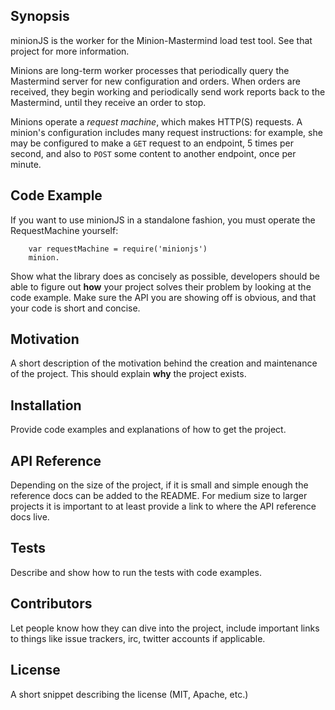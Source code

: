 ## Synopsis

minionJS is the worker for the Minion-Mastermind load test tool. See that project for more information.

Minions are long-term worker processes that periodically query the Mastermind server for new configuration and orders. When orders are received, they begin working and periodically send work reports back to the Mastermind, until they receive an order to stop.

Minions operate a *request machine*, which makes HTTP(S) requests. A minion's configuration includes many request instructions: for example, she may be configured to make a `GET` request to an endpoint, 5 times per second, and also to `POST` some content to another endpoint, once per minute.

## Code Example

If you want to use minionJS in a standalone fashion, you must operate the RequestMachine yourself:

		var requestMachine = require('minionjs')
		minion.

Show what the library does as concisely as possible, developers should be able to figure out **how** your project solves their problem by looking at the code example. Make sure the API you are showing off is obvious, and that your code is short and concise.

## Motivation

A short description of the motivation behind the creation and maintenance of the project. This should explain **why** the project exists.

## Installation

Provide code examples and explanations of how to get the project.

## API Reference

Depending on the size of the project, if it is small and simple enough the reference docs can be added to the README. For medium size to larger projects it is important to at least provide a link to where the API reference docs live.

## Tests

Describe and show how to run the tests with code examples.

## Contributors

Let people know how they can dive into the project, include important links to things like issue trackers, irc, twitter accounts if applicable.

## License

A short snippet describing the license (MIT, Apache, etc.)
